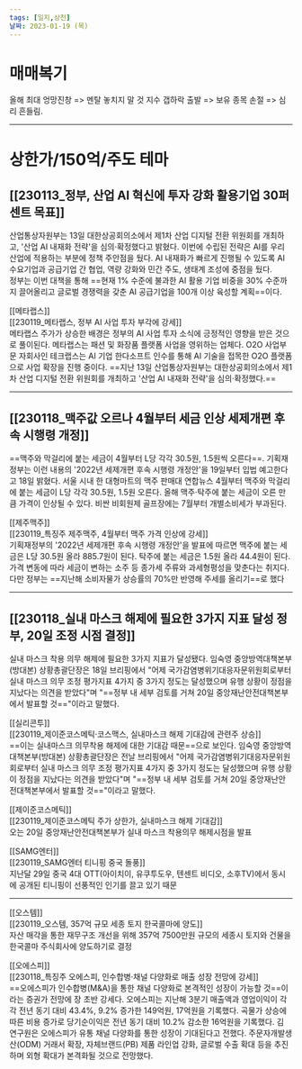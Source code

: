 ```yaml
---
tags: [일지,상천]
날짜: 2023-01-19 (목)
---
```


# 매매복기

올해 최대 엉망진창 => 멘탈 놓치지 말 것
지수 갭하락 출발 => 보유 종목 손절 => 심리 흔들림.    

___

# 상한가/150억/주도 테마

## [[230113_정부, 산업 AI 혁신에 투자 강화 활용기업 30퍼센트 목표]]
산업통상자원부는 13일 대한상공회의소에서 제1차 산업 디지털 전환 위원회를 개최하고, '산업 AI 내재화 전략'을 심의·확정했다고 밝혔다. 이번에 수립된 전략은 AI를 우리 산업에 적용하는 부분에 정책 주안점을 뒀다. AI 내재화가 빠르게 진행될 수 있도록 AI 수요기업과 공급기업 간 협업, 역량 강화와 민간 주도, 생태계 조성에 중점을 뒀다.   
정부는 이번 대책을 통해 ==현재 1% 수준에 불과한 AI 활용 기업 비중을 30% 수준까지 끌어올리고 글로벌 경쟁력을 갖춘 AI 공급기업을 100개 이상 육성할 계획==이다.

[[메타랩스]]   
[[230119_메타랩스, 정부 AI 사업 투자 부각에 강세]]   
메타랩스 주가가 상승한 배경은 정부의 AI 사업 투자 소식에 긍정적인 영향을 받은 것으로 풀이된다. 메타랩스는 패션 및 화장품 플랫폼 사업을 영위하는 업체다. O2O 사업부문 자회사인 테크랩스는 AI 기업 한다소프트 인수를 통해 AI 기술을 접목한 O2O 플랫폼으로 사업 확장을 진행 중이다.
==지난 13일 산업통상자원부는 대한상공회의소에서 제1차 산업 디지털 전환 위원회를 개최하고 '산업 AI 내재화 전략'을 심의·확정했다.==

___

## [[230118_맥주값 오르나 4월부터 세금 인상 세제개편 후속 시행령 개정]]   
==맥주와 막걸리에 붙는 세금이 4월부터 L당 각각 30.5원, 1.5원씩 오른다==. 기획재정부는 이런 내용의 '2022년 세제개편 후속 시행령 개정안'을 19일부터 입법 예고한다고 18일 밝혔다. 서울 시내 한 대형마트의 맥주 판매대 연합뉴스 4월부터 맥주와 막걸리에 붙는 세금이 L당 각각 30.5원, 1.5원 오른다. 올해 맥주·탁주에 붙는 세금이 오른 만큼 가격이 인상될 수 있다. 비싼 비회원제 골프장에는 7월부터 개별소비세가 부과된다.   

[[제주맥주]]   
[[230119_특징주 제주맥주, 4월부터 맥주 가격 인상에 강세]]   
기획재정부의 '2022년 세제개편 후속 시행령 개정안'을 발표에 따르면 맥주에 붙는 세금은 L당 30.5원 올라 885.7원이 된다. 탁주에 붙는 세금은 1.5원 올라 44.4원이 된다.
가격 변동에 따라 세금이 변하는 소주 등 종가세 주류와 과세형평성을 맞춘다는 취지다. 다만 정부는 ==지난해 소비자물가 상승률의 70%만 반영해 주세를 올리기==로 했다

___

## [[230118_실내 마스크 해제에 필요한 3가지 지표 달성 정부, 20일 조정 시점 결정]]
실내 마스크 착용 의무 해제에 필요한 3가지 지표가 달성됐다.
임숙영 중앙방역대책본부(방대본) 상황총괄단장은 18일 브리핑에서 "어제 국가감염병위기대응자문위원회로부터 실내 마스크 의무 조정 평가지표 4가지 중 3가지 정도는 달성했으며 유행 상황이 정점을 지났다는 의견을 받았다"며 "==정부 내 세부 검토를 거쳐 20일 중앙재난안전대책본부에서 발표할 것=="이라고 말했다.

[[실리콘투]]   
[[230119_제이준코스메틱·코스맥스, 실내마스크 해제 기대감에 관련주 상승]]   
==이는 실내마스크 의무착용 해제에 대한 기대감 때문==으로 보인다.
임숙영 중앙방역대책본부(방대본) 상황총괄단장은 전날 브리핑에서 "어제 국가감염병위기대응자문위원회로부터 실내 마스크 의무 조정 평가지표 4가지 중 3가지 정도는 달성했으며 유행 상황이 정점을 지났다는 의견을 받았다"며 "==정부 내 세부 검토를 거쳐 20일 중앙재난안전대책본부에서 발표할 것=="이라고 말했다.

[[제이준코스메틱]]   
[[230119_제이준코스메틱 주가 상한가, 실내마스크 해제 기대감]]   
오는 20일 중앙재난안전대책본부가 실내 마스크 착용의무 해제시점을 발표

[[SAMG엔터]]   
[[230119_SAMG엔터 티니핑 중국 돌풍]]   
지난달 29일 중국 4대 OTT(아이치이, 유쿠투도우, 텐센트 비디오, 소후TV)에서 동시에 공개된 티니핑이 선풍적인 인기를 끌고 있기 때문

___

[[오스템]]   
[[230119_오스템, 357억 규모 세종 토지 한국콜마에 양도]]   
자산 매각을 통한 재무구조 개선을 위해 357억 7500만원 규모의 세종시 토지와 건물을 한국콜마 주식회사에 양도하기로 결정

[[오에스피]]    
[[230118_특징주 오에스피, 인수합병·채널 다양화로 매출 성장 전망에 강세]]   
==오에스피가 인수합병(M&A)을 통한 채널 다양화로 본격적인 성장이 가능할 것==이라는 증권가 전망에 장 초반 강세다.  오에스피는 지난해 3분기 매출액과 영업이익이 각각 전년 동기 대비 43.4%, 9.2% 증가한 149억원, 17억원을 기록했다. 곡물가 상승에 따른 비용 증가로 당기순이익은 전년 동기 대비 10.2% 감소한 16억원을 기록했다.
김 연구원은 오에스피가 유통 채널 다양화를 통한 성장이 기대된다고 전했다. 주문자개발생산(ODM) 거래서 확장, 자체브랜드(PB) 제품 라인업 강화, 글로벌 수출 확대 등을 추진하며 외형 확대가 본격화될 것으로 전망했다.

